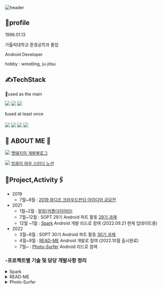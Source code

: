 
![header](https://capsule-render.vercel.app/api?type=cylinder&color=4cd137&height300&section=header&text=창환's%20GIT&fontSize=60)


🐷profile
-
1996.01.13

가톨릭대학교 환경공학과 졸업

Android Developer

hobby : wrestling, ju-jitsu

✍️TechStack
-
 📌used as the main
   
<img src="https://img.shields.io/badge/Android-3DDC84?style=for-the-badge&logo=Android&logoColor=white"> <img src="https://img.shields.io/badge/Kotlin-7F52FF?style=for-the-badge&logo=Kotlin&logoColor=white"> <img src="https://img.shields.io/badge/Java-40739e?style=for-the-badge&logo=&logoColor=white">

❗️used at least once

<img src="https://img.shields.io/badge/JavaScript-F7DF1E?style=for-the-badge&logo=JavaScript&logoColor=white"> <img src="https://img.shields.io/badge/Html-E34F26?style=for-the-badge&logo=HTML5&logoColor=white"> <img src="https://img.shields.io/badge/CSS-1572B6?style=for-the-badge&logo=CSS3&logoColor=white"> <img src="https://img.shields.io/badge/Vue-FC08D?style=for-the-badge&logo=Vue.js&logoColor=white">



🐗 ABOUT ME 🐗
-
<a href="https://mccoy-devloper.tistory.com/" target="_blank"><img src="https://img.shields.io/badge/Tistory Blog-000000?style=flat-square&logo=Tistory&logoColor=white"/></a> [멧돼지의 개발블로그](https://mccoy-devloper.tistory.com/)

<a href="https://iced-handbell-76a.notion.site/8d92163da781463eb2bfeb73c637b37a?v=47ecea691f1a48eeb471c5d2473f47f7" target="_blank"><img src="https://img.shields.io/badge/Notion-7f8fa6?style=flat-square&logo=Notion&logoColor=white"/></a> [앙큼이 여우 스터디 노션](https://iced-handbell-76a.notion.site/8d92163da781463eb2bfeb73c637b37a?v=47ecea691f1a48eeb471c5d2473f47f7)

📎Project,Activity🖇
-
-   2019
    -   7월~8월 :  [2019 와디즈 크라우드펀딩 아이디어 공모전](https://www.venturesquare.net/789592)
-   2021
    -   1월~2월 :  [말랑(커플다이어리)](https://github.com/tnvnfdla1214/Malang)
    -   7월~12월 : SOPT 29기 Android 파트 활동 [29기 과제](https://github.com/29th-WE-SOPT-Android-Part/Android-Changhwan)
    -   12월 ~1월 : [Spark](https://github.com/TeamSparker) Android 개발 리드로 참여 (2022.09.21 현재 업데이트중)
-   2022
    -   3월~8월 :  SOPT 30기 Android 파트 활동 [30기 과제](https://github.com/macbook-plz-30th-THE-SOPT-android-team4/30th-ChangHwan)
    -   4월~9월 :  [READ-ME](https://github.com/TEAM-README) Android 개발로 참여 (2022.10월 출시완료)
    -   7월~ :  [Photo-Surfer](https://github.com/TeamPhotoSurfer) Android 리드로 참여 
 
### -프로젝트별 기술 및 담당 개발사항 정리
<details>
<summary>Spark</summary>
<div markdown="1">

프로젝트 1줄 설명 : 친구와 함께하는 66일간의 습관 형성 서비스!

### 👉 **프로젝트 스펙 명시**

> 아키텍쳐 패턴 : MVVM
> 
> 디자인 패턴 : Repository Pattern(통신 시), Observer Pattern(Livedata), Delegation Pattern 
> 
> AAC : Databinding, Livedata, ViewModel, ViewPager2
> 
> 통신 : OkHttp3, Retrofit2
> 
> Async Task : Coroutine
> 
> Third Party Library : Glide
> 
> 협업 : Git flow
> 
> DI : Hilt

### 담당 개발 사항
>-아래 작성한 flow들을 개발하였고 그 중 특징적인 것들을 정리해 보았습니다.

> 2-1홈화면
> 
> -홈화면 습관방 별 상태값에 따른 뷰 분기처리 
> 
> -홈 각 토스트,버튼 애니메이션처리
> 
> -상태값에 따라 다이얼로그를 통한 정보전달
> 
> -무한스크롤 구현으로 부드러운 사용성 제공

> 2-2습관방 생성
> 
> -습관방을 종류별로 생성할수있도록 분기처리
> 
> -사용자와 상호작용하도록 중간페이지 구성
> 
> -요소별 애니메이션 적용으로 부드러운 사용성 제공

> 2-3코드로 참여
> 
> -다이얼로그를 통한 코드입력처리
> 
> -서버의 에러메시지를 받아서 화면에 띄워주는 네트워크 통신처리(네트워크 상황(오류)별 분기처리)

> 2-4대기방
> 
> -glide를 통한 이미지처리 
> 
> -사용자와 상호작용할수있는 info 버튼 구현

> 2-5목표작성
> 
> -object animator 를 통한 edittext 포커스시 화면전환 구현

> 2-6 생명관련 업데이트
> 
> GA를 통한 사용자 지표를 분석하여 생명관련 시스템 업데이트 1.0.2


</div>
</details>

<details>
<summary>READ-ME</summary>
<div markdown="1">

프로젝트 1줄 설명 : 사람들과 공유하는 독서록 서비스

### 👉 **프로젝트 스펙 명시**
> 아키텍쳐 패턴 : MVVM
> 
> 디자인 패턴 :  Repository Pattern, Observer Pattern(Livedata), Delegation Pattern, Multi Module
> 
> AAC : Databinding, Livedata, ViewModel, Navigation
> 
> 통신 : OkHttp3, Retrofit2
> 
> Async Task : Coroutine(Flow)
> 
> Third Party Library : coil, Timber
> 
> 협업 : Git flow
> 
> DI : Hilt

### 담당 개발 사항
>  아래 작성한 flow들을 개발하였고 그중 특징적인 것들을 정리해보았습니다.

> 각종 기초세팅 -> style guide,패키징,text style 등등 

> DI 기초 세팅 모듈 관련 세팅

> 오류처리를 자세하게 작성하기위해 retrofit 의 callAdapter를 커스텀 오류처리의 다양화,오류처리 관련 코드의 가독성을 좋게 만듬
>
> [사용기술을 정리한 글](https://mccoy-devloper.tistory.com/58?category=494185).

> 소셜 로그인 네이버 카카오 및 로그인 관련 전반적인 토큰관리 코드 작성 401관련 에러 coroutine exception handler 를 통한 처리
> 
> [코드를 정리한 글](https://mccoy-devloper.tistory.com/59?category=494185)

> 네이버 책검색 api 연동 

> 닉네임 설정뷰
> 
>네임 설정뷰 작업 정규표현식을 통한 규칙부여

> 책검색 뷰
> 
>네이버 책검색 api 연동시 다양하게 들어오는 null 값 처리 및 오류사항 대응 

> 글쓰기 뷰
>  
>여러 화면을 거쳐서 통신을 한번에 해야하므로 ActivityViewModel 을 사용 처리

</div>
</details>


<details>
<summary>Photo-Surfer</summary>
<div markdown="1">

프로젝트 1줄 설명 : 사진에 태그를 달아서 관리해보자!!

### 아직 기초적인 개발만 시작한 프로젝트

### 👉 **프로젝트 스펙 명시**
> 아키텍쳐 패턴 : MVVM
> 
> 디자인 패턴 :  Repository Pattern, Observer Pattern(Livedata), Delegation Pattern, Multi Module
> 
> AAC : Databinding, Livedata, ViewModel, Navigation
> 
> 통신 : OkHttp3, Retrofit2
> 
> Async Task : Coroutine
> 
> Third Party Library : Glide, Timber
> 
> 협업 : Git flow
> 
> DI : Hilt

### 담당 개발 사항
>  아래 작성한 flow들을 개발하였고 그중 특징적인 것들을 정리해보았습니다.

> 멀티모듈 기초세팅

> 기타 유틸 세팅,timber,hilt등 기초세팅

> 푸시 알림 기능 구현

> 소셜로그인 및 로그인 관련 토근 작업 기초세팅

> 화면 전환용 navigator 로직 세팅

> [포토서퍼 모듈 의존성 관계도](https://www.notion.so/go-photosurfer/eab5d5b6eb244cad8999b013dc1db180).

</div>
</details>
